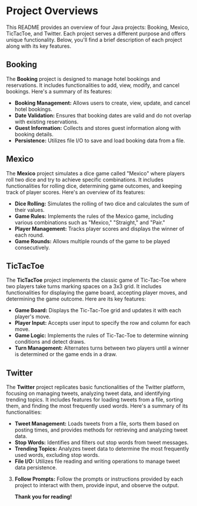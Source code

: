 # Project Overviews

This README provides an overview of four Java projects: Booking, Mexico, TicTacToe, and Twitter. Each project serves a different purpose and offers unique functionality. Below, you'll find a brief description of each project along with its key features.

## Booking

The **Booking** project is designed to manage hotel bookings and reservations. It includes functionalities to add, view, modify, and cancel bookings. Here's a summary of its features:

- **Booking Management:** Allows users to create, view, update, and cancel hotel bookings.
- **Date Validation:** Ensures that booking dates are valid and do not overlap with existing reservations.
- **Guest Information:** Collects and stores guest information along with booking details.
- **Persistence:** Utilizes file I/O to save and load booking data from a file.

## Mexico

The **Mexico** project simulates a dice game called "Mexico" where players roll two dice and try to achieve specific combinations. It includes functionalities for rolling dice, determining game outcomes, and keeping track of player scores. Here's an overview of its features:

- **Dice Rolling:** Simulates the rolling of two dice and calculates the sum of their values.
- **Game Rules:** Implements the rules of the Mexico game, including various combinations such as "Mexico," "Straight," and "Pair."
- **Player Management:** Tracks player scores and displays the winner of each round.
- **Game Rounds:** Allows multiple rounds of the game to be played consecutively.

## TicTacToe

The **TicTacToe** project implements the classic game of Tic-Tac-Toe where two players take turns marking spaces on a 3x3 grid. It includes functionalities for displaying the game board, accepting player moves, and determining the game outcome. Here are its key features:

- **Game Board:** Displays the Tic-Tac-Toe grid and updates it with each player's move.
- **Player Input:** Accepts user input to specify the row and column for each move.
- **Game Logic:** Implements the rules of Tic-Tac-Toe to determine winning conditions and detect draws.
- **Turn Management:** Alternates turns between two players until a winner is determined or the game ends in a draw.

## Twitter

The **Twitter** project replicates basic functionalities of the Twitter platform, focusing on managing tweets, analyzing tweet data, and identifying trending topics. It includes features for loading tweets from a file, sorting them, and finding the most frequently used words. Here's a summary of its functionalities:

- **Tweet Management:** Loads tweets from a file, sorts them based on posting times, and provides methods for retrieving and analyzing tweet data.
- **Stop Words:** Identifies and filters out stop words from tweet messages.
- **Trending Topics:** Analyzes tweet data to determine the most frequently used words, excluding stop words.
- **File I/O:** Utilizes file reading and writing operations to manage tweet data persistence.

3. **Follow Prompts:** Follow the prompts or instructions provided by each project to interact with them, provide input, and observe the output.

   **Thank you for reading!**

